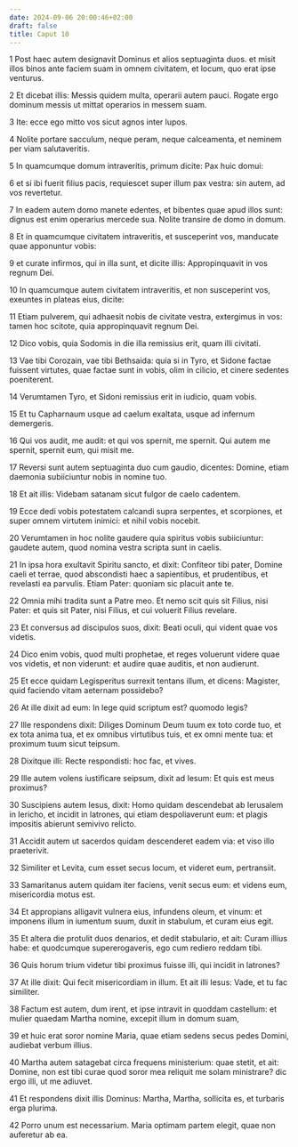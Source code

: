 ```yaml
---
date: 2024-09-06 20:00:46+02:00
draft: false
title: Caput 10
---
```





1 Post haec autem designavit Dominus et alios septuaginta duos. et misit illos binos ante faciem suam in omnem civitatem, et locum, quo erat ipse venturus.

2 Et dicebat illis: Messis quidem multa, operarii autem pauci. Rogate ergo dominum messis ut mittat operarios in messem suam.

3 Ite: ecce ego mitto vos sicut agnos inter lupos.

4 Nolite portare sacculum, neque peram, neque calceamenta, et neminem per viam salutaveritis.

5 In quamcumque domum intraveritis, primum dicite: Pax huic domui:

6 et si ibi fuerit filius pacis, requiescet super illum pax vestra: sin autem, ad vos revertetur.

7 In eadem autem domo manete edentes, et bibentes quae apud illos sunt: dignus est enim operarius mercede sua. Nolite transire de domo in domum.

8 Et in quamcumque civitatem intraveritis, et susceperint vos, manducate quae apponuntur vobis:

9 et curate infirmos, qui in illa sunt, et dicite illis: Appropinquavit in vos regnum Dei.

10 In quamcumque autem civitatem intraveritis, et non susceperint vos, exeuntes in plateas eius, dicite:

11 Etiam pulverem, qui adhaesit nobis de civitate vestra, extergimus in vos: tamen hoc scitote, quia appropinquavit regnum Dei.

12 Dico vobis, quia Sodomis in die illa remissius erit, quam illi civitati.

13 Vae tibi Corozain, vae tibi Bethsaida: quia si in Tyro, et Sidone factae fuissent virtutes, quae factae sunt in vobis, olim in cilicio, et cinere sedentes poeniterent.

14 Verumtamen Tyro, et Sidoni remissius erit in iudicio, quam vobis.

15 Et tu Capharnaum usque ad caelum exaltata, usque ad infernum demergeris.

16 Qui vos audit, me audit: et qui vos spernit, me spernit. Qui autem me spernit, spernit eum, qui misit me.

17 Reversi sunt autem septuaginta duo cum gaudio, dicentes: Domine, etiam daemonia subiiciuntur nobis in nomine tuo.

18 Et ait illis: Videbam satanam sicut fulgor de caelo cadentem.

19 Ecce dedi vobis potestatem calcandi supra serpentes, et scorpiones, et super omnem virtutem inimici: et nihil vobis nocebit.

20 Verumtamen in hoc nolite gaudere quia spiritus vobis subiiciuntur: gaudete autem, quod nomina vestra scripta sunt in caelis.

21 In ipsa hora exultavit Spiritu sancto, et dixit: Confiteor tibi pater, Domine caeli et terrae, quod abscondisti haec a sapientibus, et prudentibus, et revelasti ea parvulis. Etiam Pater: quoniam sic placuit ante te.

22 Omnia mihi tradita sunt a Patre meo. Et nemo scit quis sit Filius, nisi Pater: et quis sit Pater, nisi Filius, et cui voluerit Filius revelare.

23 Et conversus ad discipulos suos, dixit: Beati oculi, qui vident quae vos videtis.

24 Dico enim vobis, quod multi prophetae, et reges voluerunt videre quae vos videtis, et non viderunt: et audire quae auditis, et non audierunt.

25 Et ecce quidam Legisperitus surrexit tentans illum, et dicens: Magister, quid faciendo vitam aeternam possidebo?

26 At ille dixit ad eum: In lege quid scriptum est? quomodo legis?

27 Ille respondens dixit: Diliges Dominum Deum tuum ex toto corde tuo, et ex tota anima tua, et ex omnibus virtutibus tuis, et ex omni mente tua: et proximum tuum sicut teipsum.

28 Dixitque illi: Recte respondisti: hoc fac, et vives.

29 Ille autem volens iustificare seipsum, dixit ad Iesum: Et quis est meus proximus?

30 Suscipiens autem Iesus, dixit: Homo quidam descendebat ab Ierusalem in Iericho, et incidit in latrones, qui etiam despoliaverunt eum: et plagis impositis abierunt semivivo relicto.

31 Accidit autem ut sacerdos quidam descenderet eadem via: et viso illo praeterivit.

32 Similiter et Levita, cum esset secus locum, et videret eum, pertransiit.

33 Samaritanus autem quidam iter faciens, venit secus eum: et videns eum, misericordia motus est.

34 Et appropians alligavit vulnera eius, infundens oleum, et vinum: et imponens illum in iumentum suum, duxit in stabulum, et curam eius egit.

35 Et altera die protulit duos denarios, et dedit stabulario, et ait: Curam illius habe: et quodcumque supererogaveris, ego cum rediero reddam tibi.

36 Quis horum trium videtur tibi proximus fuisse illi, qui incidit in latrones?

37 At ille dixit: Qui fecit misericordiam in illum. Et ait illi Iesus: Vade, et tu fac similiter.

38 Factum est autem, dum irent, et ipse intravit in quoddam castellum: et mulier quaedam Martha nomine, excepit illum in domum suam,

39 et huic erat soror nomine Maria, quae etiam sedens secus pedes Domini, audiebat verbum illius.

40 Martha autem satagebat circa frequens ministerium: quae stetit, et ait: Domine, non est tibi curae quod soror mea reliquit me solam ministrare? dic ergo illi, ut me adiuvet.

41 Et respondens dixit illis Dominus: Martha, Martha, sollicita es, et turbaris erga plurima.

42 Porro unum est necessarium. Maria optimam partem elegit, quae non auferetur ab ea.

